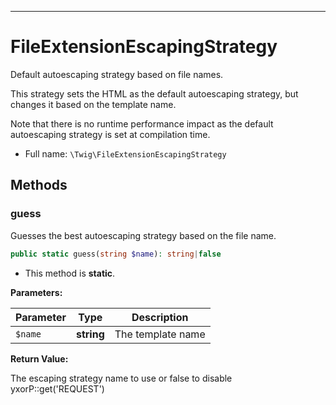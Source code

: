 ***

# FileExtensionEscapingStrategy

Default autoescaping strategy based on file names.

This strategy sets the HTML as the default autoescaping strategy, but changes it based on the template name.

Note that there is no runtime performance impact as the default autoescaping strategy is set at compilation time.

* Full name: `\Twig\FileExtensionEscapingStrategy`

## Methods

### guess

Guesses the best autoescaping strategy based on the file name.

```php
public static guess(string $name): string|false
```

* This method is **static**.

**Parameters:**

| Parameter | Type | Description |
|-----------|------|-------------|
| `$name` | **string** | The template name |

**Return Value:**

The escaping strategy name to use or false to disable yxorP::get('REQUEST')
